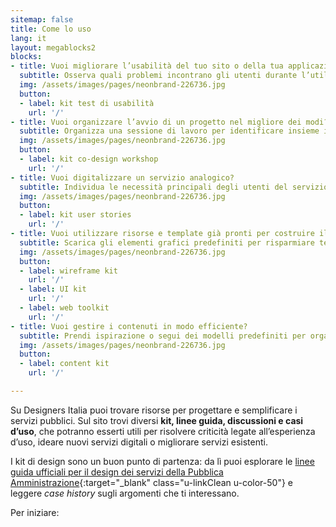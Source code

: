 ```yaml
---
sitemap: false
title: Come lo uso
lang: it
layout: megablocks2
blocks:
- title: Vuoi migliorare l’usabilità del tuo sito o della tua applicazione?
  subtitle: Osserva quali problemi incontrano gli utenti durante l’utilizzo e individua le criticità più importanti da risolvere.
  img: /assets/images/pages/neonbrand-226736.jpg
  button:
  - label: kit test di usabilità
    url: '/'
- title: Vuoi organizzare l’avvio di un progetto nel migliore dei modi?
  subtitle: Organizza una sessione di lavoro per identificare insieme i problemi e le necessità esistenti e identificare delle soluzioni condivise.
  img: /assets/images/pages/neonbrand-226736.jpg
  button:
  - label: kit co-design workshop
    url: '/'
- title: Vuoi digitalizzare un servizio analogico?
  subtitle: Individua le necessità principali degli utenti del servizio e prova ad immaginare come un’esperienza digitale potrebbe rispondere ai loro bisogni.
  img: /assets/images/pages/neonbrand-226736.jpg
  button:
  - label: kit user stories
    url: '/'
- title: Vuoi utilizzare risorse e template già pronti per costruire il tuo servizio?
  subtitle: Scarica gli elementi grafici predefiniti per risparmiare tempo e arrivare facilmente ad un insieme di schermate coerenti.
  img: /assets/images/pages/neonbrand-226736.jpg
  button:
  - label: wireframe kit 
    url: '/'
  - label: UI kit
    url: '/'
  - label: web toolkit
    url: '/'
- title: Vuoi gestire i contenuti in modo efficiente?
  subtitle: Prendi ispirazione o segui dei modelli predefiniti per organizzare il lavoro tra le risorse disponibili.
  img: /assets/images/pages/neonbrand-226736.jpg
  button:
  - label: content kit
    url: '/'

---
```


Su Designers Italia puoi trovare risorse per progettare e semplificare i servizi pubblici. Sul sito trovi diversi **kit, linee guida, discussioni e casi d’uso**, che potranno esserti utili per risolvere criticità legate all’esperienza d’uso, ideare nuovi servizi digitali o migliorare servizi esistenti. 

I kit di design sono un buon punto di partenza: da lì puoi esplorare le [linee guida ufficiali per il design dei servizi della Pubblica Amministrazione](https://design-italia.readthedocs.io/it/stable/doc/introduzione-linee-guida-design.html){:target="_blank" class="u-linkClean u-color-50"} e leggere *case history* sugli argomenti che ti interessano.


Per iniziare:
